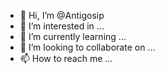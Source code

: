 - 👋 Hi, I’m @Antigosip
- 👀 I’m interested in ...
- 🌱 I’m currently learning ...
- 💞️ I’m looking to collaborate on ...
- 📫 How to reach me ...

<!---
Antigosip/Antigosip is a ✨ special ✨ repository because its `README.md` (this file) appears on your GitHub profile.
You can click the Preview link to take a look at your changes.
--->
